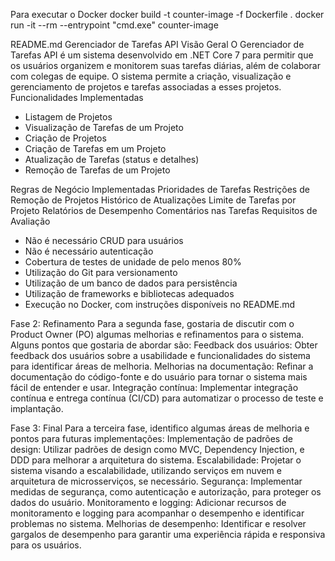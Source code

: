 Para executar o Docker
docker build -t counter-image -f Dockerfile .
docker run -it --rm --entrypoint "cmd.exe" counter-image

README.md
Gerenciador de Tarefas API
Visão Geral
O Gerenciador de Tarefas API é um sistema desenvolvido em .NET Core 7 para permitir que os usuários organizem e monitorem suas tarefas diárias, além de colaborar com colegas de equipe. O sistema permite a criação, visualização e gerenciamento de projetos e tarefas associadas a esses projetos.
Funcionalidades Implementadas
* Listagem de Projetos
* Visualização de Tarefas de um Projeto
* Criação de Projetos
* Criação de Tarefas em um Projeto
* Atualização de Tarefas (status e detalhes)
* Remoção de Tarefas de um Projeto
  
Regras de Negócio Implementadas
  Prioridades de Tarefas
  Restrições de Remoção de Projetos
  Histórico de Atualizações
  Limite de Tarefas por Projeto
  Relatórios de Desempenho
  Comentários nas Tarefas
Requisitos de Avaliação
* Não é necessário CRUD para usuários
* Não é necessário autenticação
* Cobertura de testes de unidade de pelo menos 80%
* Utilização do Git para versionamento
* Utilização de um banco de dados para persistência
* Utilização de frameworks e bibliotecas adequados
* Execução no Docker, com instruções disponíveis no README.md
  
Fase 2: Refinamento
Para a segunda fase, gostaria de discutir com o Product Owner (PO) algumas melhorias e refinamentos para o sistema. Alguns pontos que gostaria de abordar são:
Feedback dos usuários: Obter feedback dos usuários sobre a usabilidade e funcionalidades do sistema para identificar áreas de melhoria.
Melhorias na documentação: Refinar a documentação do código-fonte e do usuário para tornar o sistema mais fácil de entender e usar.
Integração contínua: Implementar integração contínua e entrega contínua (CI/CD) para automatizar o processo de teste e implantação.
  
Fase 3: Final
Para a terceira fase, identifico algumas áreas de melhoria e pontos para futuras implementações:
Implementação de padrões de design: Utilizar padrões de design como MVC, Dependency Injection, e DDD para melhorar a arquitetura do sistema.
Escalabilidade: Projetar o sistema visando a escalabilidade, utilizando serviços em nuvem e arquitetura de microsserviços, se necessário.
Segurança: Implementar medidas de segurança, como autenticação e autorização, para proteger os dados do usuário.
Monitoramento e logging: Adicionar recursos de monitoramento e logging para acompanhar o desempenho e identificar problemas no sistema.
Melhorias de desempenho: Identificar e resolver gargalos de desempenho para garantir uma experiência rápida e responsiva para os usuários.
